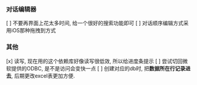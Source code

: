 ### 对话编辑器

  [ ] 不要再界面上花太多时间, 给一个很好的搜索功能即可
  [ ] 对话顺序编辑方式采用iOS那种拖拽到方式

### 其他

  [x] 读写, 现在用的这个依赖库好像读写很低效, 所以给进度条提示
  [ ] 尝试切回微软提供的ODBC, 是不是访问会变快一点
  [ ] 创建对应的db时, 把**数据所在行记录进去**, 后期更改excel表更加方便.
